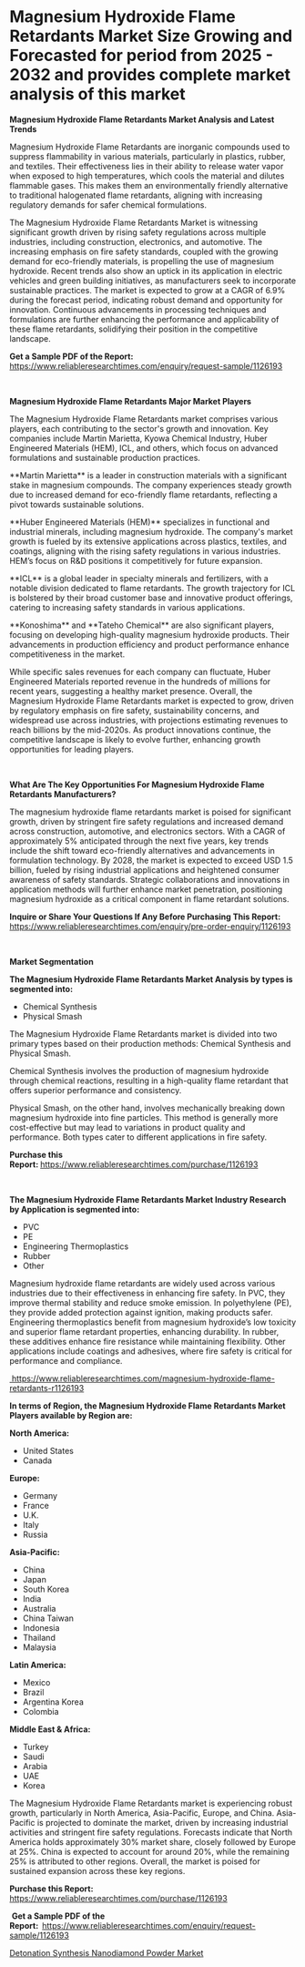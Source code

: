 <p><h1>Magnesium Hydroxide Flame Retardants Market Size Growing and Forecasted for period from 2025 - 2032 and provides complete market analysis of this market</h1></p><p><strong>Magnesium Hydroxide Flame Retardants Market Analysis and Latest Trends</strong></p>
<p><p>Magnesium Hydroxide Flame Retardants are inorganic compounds used to suppress flammability in various materials, particularly in plastics, rubber, and textiles. Their effectiveness lies in their ability to release water vapor when exposed to high temperatures, which cools the material and dilutes flammable gases. This makes them an environmentally friendly alternative to traditional halogenated flame retardants, aligning with increasing regulatory demands for safer chemical formulations.</p><p>The Magnesium Hydroxide Flame Retardants Market is witnessing significant growth driven by rising safety regulations across multiple industries, including construction, electronics, and automotive. The increasing emphasis on fire safety standards, coupled with the growing demand for eco-friendly materials, is propelling the use of magnesium hydroxide. Recent trends also show an uptick in its application in electric vehicles and green building initiatives, as manufacturers seek to incorporate sustainable practices. The market is expected to grow at a CAGR of 6.9% during the forecast period, indicating robust demand and opportunity for innovation. Continuous advancements in processing techniques and formulations are further enhancing the performance and applicability of these flame retardants, solidifying their position in the competitive landscape.</p></p>
<p><strong>Get a Sample PDF of the Report:&nbsp;</strong> <a href="https://www.reliableresearchtimes.com/enquiry/request-sample/1126193?utm_campaign=2267&utm_medium=2&utm_source=Github&utm_content=ia&utm_term=02042025&utm_id=magnesium-hydroxide-flame-retardants">https://www.reliableresearchtimes.com/enquiry/request-sample/1126193</a></p>
<p>&nbsp;</p>
<p><strong>Magnesium Hydroxide Flame Retardants Major Market Players</strong></p>
<p><p>The Magnesium Hydroxide Flame Retardants market comprises various players, each contributing to the sector's growth and innovation. Key companies include Martin Marietta, Kyowa Chemical Industry, Huber Engineered Materials (HEM), ICL, and others, which focus on advanced formulations and sustainable production practices.</p><p>**Martin Marietta** is a leader in construction materials with a significant stake in magnesium compounds. The company experiences steady growth due to increased demand for eco-friendly flame retardants, reflecting a pivot towards sustainable solutions. </p><p>**Huber Engineered Materials (HEM)** specializes in functional and industrial minerals, including magnesium hydroxide. The company's market growth is fueled by its extensive applications across plastics, textiles, and coatings, aligning with the rising safety regulations in various industries. HEM’s focus on R&D positions it competitively for future expansion.</p><p>**ICL** is a global leader in specialty minerals and fertilizers, with a notable division dedicated to flame retardants. The growth trajectory for ICL is bolstered by their broad customer base and innovative product offerings, catering to increasing safety standards in various applications.</p><p>**Konoshima** and **Tateho Chemical** are also significant players, focusing on developing high-quality magnesium hydroxide products. Their advancements in production efficiency and product performance enhance competitiveness in the market.</p><p>While specific sales revenues for each company can fluctuate, Huber Engineered Materials reported revenue in the hundreds of millions for recent years, suggesting a healthy market presence. Overall, the Magnesium Hydroxide Flame Retardants market is expected to grow, driven by regulatory emphasis on fire safety, sustainability concerns, and widespread use across industries, with projections estimating revenues to reach billions by the mid-2020s. As product innovations continue, the competitive landscape is likely to evolve further, enhancing growth opportunities for leading players.</p></p>
<p>&nbsp;</p>
<p><strong>What Are The Key Opportunities For Magnesium Hydroxide Flame Retardants Manufacturers?</strong></p>
<p><p>The magnesium hydroxide flame retardants market is poised for significant growth, driven by stringent fire safety regulations and increased demand across construction, automotive, and electronics sectors. With a CAGR of approximately 5% anticipated through the next five years, key trends include the shift toward eco-friendly alternatives and advancements in formulation technology. By 2028, the market is expected to exceed USD 1.5 billion, fueled by rising industrial applications and heightened consumer awareness of safety standards. Strategic collaborations and innovations in application methods will further enhance market penetration, positioning magnesium hydroxide as a critical component in flame retardant solutions.</p></p>
<p><strong>Inquire or Share Your Questions If Any Before Purchasing This Report:</strong> <a href="https://www.reliableresearchtimes.com/enquiry/pre-order-enquiry/1126193?utm_campaign=2267&utm_medium=2&utm_source=Github&utm_content=ia&utm_term=02042025&utm_id=magnesium-hydroxide-flame-retardants">https://www.reliableresearchtimes.com/enquiry/pre-order-enquiry/1126193</a></p>
<p>&nbsp;</p>
<p><strong>Market Segmentation</strong></p>
<p><strong>The Magnesium Hydroxide Flame Retardants Market Analysis by types is segmented into:</strong></p>
<p><ul><li>Chemical Synthesis</li><li>Physical Smash</li></ul></p>
<p><p>The Magnesium Hydroxide Flame Retardants market is divided into two primary types based on their production methods: Chemical Synthesis and Physical Smash. </p><p>Chemical Synthesis involves the production of magnesium hydroxide through chemical reactions, resulting in a high-quality flame retardant that offers superior performance and consistency. </p><p>Physical Smash, on the other hand, involves mechanically breaking down magnesium hydroxide into fine particles. This method is generally more cost-effective but may lead to variations in product quality and performance. Both types cater to different applications in fire safety.</p></p>
<p><strong>Purchase this Report:&nbsp;</strong><a href="https://www.reliableresearchtimes.com/purchase/1126193?utm_campaign=2267&utm_medium=2&utm_source=Github&utm_content=ia&utm_term=02042025&utm_id=magnesium-hydroxide-flame-retardants">https://www.reliableresearchtimes.com/purchase/1126193</a></p>
<p>&nbsp;</p>
<p><strong>The Magnesium Hydroxide Flame Retardants Market Industry Research by Application is segmented into:</strong></p>
<p><ul><li>PVC</li><li>PE</li><li>Engineering Thermoplastics</li><li>Rubber</li><li>Other</li></ul></p>
<p><p>Magnesium hydroxide flame retardants are widely used across various industries due to their effectiveness in enhancing fire safety. In PVC, they improve thermal stability and reduce smoke emission. In polyethylene (PE), they provide added protection against ignition, making products safer. Engineering thermoplastics benefit from magnesium hydroxide’s low toxicity and superior flame retardant properties, enhancing durability. In rubber, these additives enhance fire resistance while maintaining flexibility. Other applications include coatings and adhesives, where fire safety is critical for performance and compliance.</p></p>
<p><a href="https://www.reliableresearchtimes.com/magnesium-hydroxide-flame-retardants-r1126193?utm_campaign=2267&utm_medium=2&utm_source=Github&utm_content=ia&utm_term=02042025&utm_id=magnesium-hydroxide-flame-retardants">&nbsp;https://www.reliableresearchtimes.com/magnesium-hydroxide-flame-retardants-r1126193</a></p>
<p><strong>In terms of Region, the Magnesium Hydroxide Flame Retardants Market Players available by Region are:</strong></p>
<p>
    <p> <strong> North America: </strong>
        <ul>
            <li>United States</li>
            <li>Canada</li>
        </ul>
        </p> 
    <p> <strong> Europe: </strong>
        <ul>
            <li>Germany</li>
            <li>France</li>
            <li>U.K.</li>
            <li>Italy</li>
            <li>Russia</li>
        </ul>
        </p> 
    <p> <strong> Asia-Pacific: </strong>
        <ul>
            <li>China</li>
            <li>Japan</li>
            <li>South Korea</li>
            <li>India</li>
            <li>Australia</li>
            <li>China Taiwan</li>
            <li>Indonesia</li>
            <li>Thailand</li>
            <li>Malaysia</li>
        </ul>
        </p> 
    <p> <strong> Latin America: </strong>
        <ul>
            <li>Mexico</li>
            <li>Brazil</li>
            <li>Argentina Korea</li>
            <li>Colombia</li>
        </ul>
        </p> 
    <p> <strong> Middle East & Africa: </strong>
        <ul>
            <li>Turkey</li>
            <li>Saudi</li>
            <li>Arabia</li>
            <li>UAE</li>
            <li>Korea</li>
        </ul>
    </p>
    </p>
<p><p>The Magnesium Hydroxide Flame Retardants market is experiencing robust growth, particularly in North America, Asia-Pacific, Europe, and China. Asia-Pacific is projected to dominate the market, driven by increasing industrial activities and stringent fire safety regulations. Forecasts indicate that North America holds approximately 30% market share, closely followed by Europe at 25%. China is expected to account for around 20%, while the remaining 25% is attributed to other regions. Overall, the market is poised for sustained expansion across these key regions.</p></p>
<p><strong>Purchase this Report: </strong><a href="https://www.reliableresearchtimes.com/purchase/1126193?utm_campaign=2267&utm_medium=2&utm_source=Github&utm_content=ia&utm_term=02042025&utm_id=magnesium-hydroxide-flame-retardants">https://www.reliableresearchtimes.com/purchase/1126193</a></p>
<p>&nbsp;<strong>Get a Sample PDF of the Report:&nbsp;&nbsp;</strong><a href="https://www.reliableresearchtimes.com/enquiry/request-sample/1126193?utm_campaign=2267&utm_medium=2&utm_source=Github&utm_content=ia&utm_term=02042025&utm_id=magnesium-hydroxide-flame-retardants">https://www.reliableresearchtimes.com/enquiry/request-sample/1126193</a></p>
<p><strong></strong></p>
<p><p><a href="https://github.com/klindsey95/Market-Research-Report-List-1/blob/main/detonation-synthesis-nanodiamond-powder-market.md?utm_campaign=2267&utm_medium=2&utm_source=Github&utm_content=ia&utm_term=02042025&utm_id=magnesium-hydroxide-flame-retardants">Detonation Synthesis Nanodiamond Powder Market</a></p></p>